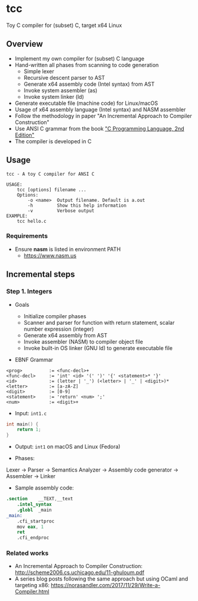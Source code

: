 # tcc
Toy C compiler for (subset) C, target x64 Linux

## Overview

- Implement my own compiler for (subset) C language
- Hand-written all phases from scanning to code generation
    + Simple lexer
    + Recursive descent parser to AST
    + Generate x64 assembly code (Intel syntax) from AST
    + Invoke system assembler (as)
    + Invoke system linker (ld)
- Generate executable file (machine code) for Linux/macOS
- Usage of x64 assembly language (Intel syntax) and NASM assembler
- Follow the methodology in paper "An Incremental Approach to Compiler Construction"
- Use ANSI C grammar from the book ["C Programming Language, 2nd Edition"](https://www.pearson.com/us/higher-education/program/Kernighan-C-Programming-Language-2nd-Edition/PGM54487.html)
- The compiler is developed in C


## Usage
```
tcc - A toy C compiler for ANSI C

USAGE:
    tcc [options] filename ...
    Options:
        -o <name>  Output filename. Default is a.out
        -h         Show this help information
        -v         Verbose output
EXAMPLE:
    tcc hello.c
```

### Requirements
- Ensure **nasm** is listed in environment PATH
    + https://www.nasm.us

## Incremental steps

### Step 1. Integers
- Goals
    + Initialize compiler phases
    + Scanner and parser for function with return statement, scalar number expression (integer)
    + Generate x64 assembly from AST
    + Invoke assembler (NASM) to compiler object file
    + Invoke built-in OS linker (GNU ld) to generate executable file

- EBNF Grammar

```
<prog>          := <func-decl>+
<func-decl>     := 'int' <id> '(' ')' '{' <statement>* '}'
<id>            := (letter | '_') (<letter> | '_' | <digit>)*
<letter>        := [a-zA-Z]
<digit>         := [0-9]
<statement>     := 'return' <num> ';'
<num>           := <digit>+
```

- Input: `int1.c`
```c
int main() {
    return 1;
}
```

- Output: `int1` on macOS and Linux (Fedora)

- Phases:

Lexer -> Parser -> Semantics Analyzer -> Assembly code generator -> Assembler -> Linker

- Sample assembly code:
```s
.section	__TEXT,__text
	.intel_syntax
	.globl	_main
_main:
	.cfi_startproc
	mov	eax, 1
	ret
	.cfi_endproc
```

### Related works
- An Incremental Approach to Compiler Construction: http://scheme2006.cs.uchicago.edu/11-ghuloum.pdf
- A series blog posts following the same approach but using OCaml and targeting x86: https://norasandler.com/2017/11/29/Write-a-Compiler.html
